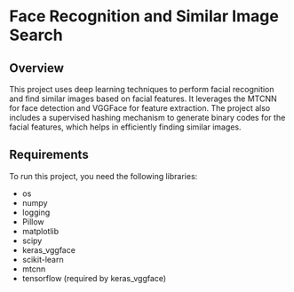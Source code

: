 # Face Recognition and Similar Image Search

## Overview
This project uses deep learning techniques to perform facial recognition and find similar images based on facial features. It leverages the MTCNN for face detection and VGGFace for feature extraction. The project also includes a supervised hashing mechanism to generate binary codes for the facial features, which helps in efficiently finding similar images.

## Requirements
To run this project, you need the following libraries:
- os
- numpy
- logging
- Pillow
- matplotlib
- scipy
- keras_vggface
- scikit-learn
- mtcnn
- tensorflow (required by keras_vggface)